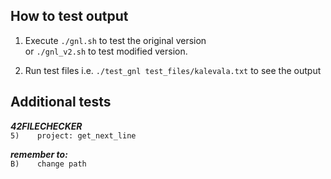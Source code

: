 ## How to test output

1. Execute `./gnl.sh` to test the original version<br>
or `./gnl_v2.sh` to test modified version.

2. Run test files i.e. `./test_gnl test_files/kalevala.txt` to see the output

## Additional tests


_**42FILECHECKER**_<br>
`5)    project: get_next_line`<br>

_**remember to:**_<br>
`B)    change path`
